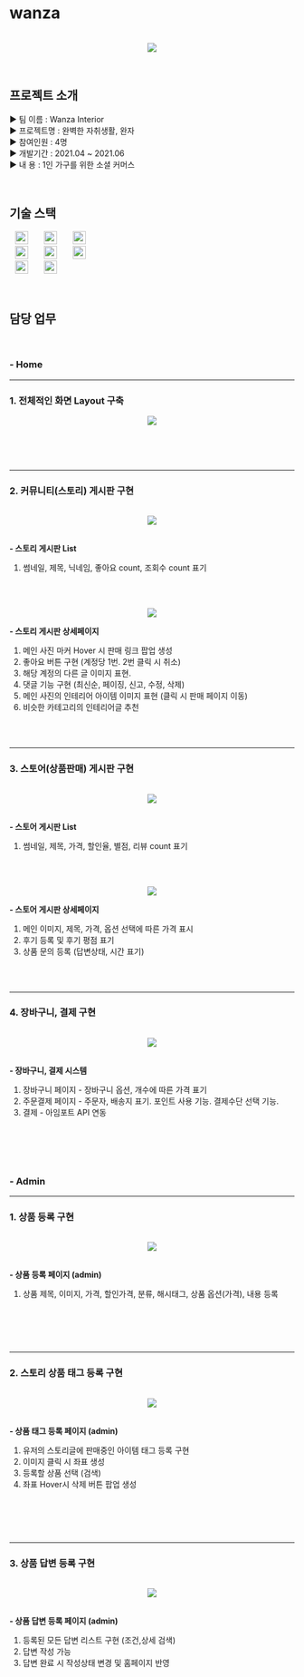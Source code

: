 # wanza

<p align="center">
  <br>
  <img src="./view/image/wan.gif">
  <br>
</p>

<br/>

## 프로젝트 소개
<p align="justify">
▶ 팀 이름 : Wanza Interior<br/>
▶ 프로젝트명 : 완벽한 자취생활, 완자<br/>
▶ 참여인원 : 4명<br/>
▶ 개발기간 : 2021.04 ~ 2021.06<br/>
▶ 내 용 : 1인 가구를 위한 소셜 커머스<br/>
</p>

<br/>

## 기술 스택
<img src="https://img.shields.io/badge/HTML5-E34F26?style=flat-square&logo=HTML5&logoColor=white" style="height : 23px; margin-left : 10px; margin-right : 10px;"/></a>&nbsp;
<img src="https://img.shields.io/badge/CSS3-1572B6?style=flat-square&logo=CSS3&logoColor=white" style="height : 23px; margin-left : 10px; margin-right : 10px;"/></a>&nbsp;
<img src="https://img.shields.io/badge/JavaScript-F7DF1E?style=flat-square&logo=JavaScript&logoColor=white" style="height : 23px; margin-left : 10px; margin-right : 10px;"/></a>&nbsp;
<br/>
<img src="https://img.shields.io/badge/Java-007396?style=flat-square&logo=Java&logoColor=white" style="height : 23px; margin-left : 10px; margin-right : 10px;"/></a>&nbsp;
<img src="https://img.shields.io/badge/SpringFramework-6DB33F?style=flat-square&logo=Spring&logoColor=white" style="height : 23px; margin-left : 10px; margin-right : 10px;"/></a>&nbsp;
<img src="https://img.shields.io/badge/oracle-F80000?style=flat-square&logo=Oracle&logoColor=white" style="height : 23px; margin-left : 10px; margin-right : 10px;"/></a>&nbsp;
<br/>
<img src="https://img.shields.io/badge/jQuery-0769AD?style=flat-square&logo=jQuery&logoColor=white" style="height : 23px; margin-left : 10px; margin-right : 10px;"/></a>&nbsp;
<img src="https://img.shields.io/badge/Tomcat-F8DC75?style=flat-square&logo=ApacheTomcat&logoColor=white" style="height : 23px; margin-left : 10px; margin-right : 10px;"/></a>&nbsp;
  

<br/>

## 담당 업무

<br>

### - Home

---
### 1. 전체적인 화면 Layout 구축
<p align="center">
  <img src="./view/image/ui.PNG">
  <br>
</p>
<br><br><br>


---
### 2. 커뮤니티(스토리) 게시판 구현

<p align="center">
  <br>
  <img src="./view/image/story1.PNG">
  <br>
  <br>
  
**- 스토리 게시판 List**
  
1. 썸네일, 제목, 닉네임, 좋아요 count, 조회수 count 표기
  
  
  <br>
</p>

<p align="center">
  <br>
  <img src="./view/image/story2.PNG">
  <br>
  
**- 스토리 게시판 상세페이지**

  1. 메인 사진 마커 Hover 시 판매 링크 팝업 생성
  2. 좋아요 버튼 구현 (계정당 1번. 2번 클릭 시 취소)
  3. 해당 계정의 다른 글 이미지 표현.
  4. 댓글 기능 구현 (최신순, 페이징, 신고, 수정, 삭제)
  5. 메인 사진의 인테리어 아이템 이미지 표현 (클릭 시 판매 페이지 이동)
  6. 비슷한 카테고리의 인테리어글 추천

</p>

<br><br>


---
### 3. 스토어(상품판매) 게시판 구현

<p align="center">
  <br>
  <img src="./view/image/shop1.PNG">
  <br>
  <br>
  
**- 스토어 게시판 List**
  
1. 썸네일, 제목, 가격, 할인율, 별점, 리뷰 count 표기
  
  
  <br>
</p>

<p align="center">
  <br>
  <img src="./view/image/shop2.PNG">
  <br>
  
**- 스토어 게시판 상세페이지**

  1. 메인 이미지, 제목, 가격, 옵션 선택에 따른 가격 표시
  2. 후기 등록 및 후기 평점 표기
  3. 상품 문의 등록 (답변상태, 시간 표기)

</p>

<br><br>


---
### 4. 장바구니, 결제 구현

<p align="center">
  <br>
  <img src="./view/image/shop3.PNG">
  <br>
  <br>
  
**- 장바구니, 결제 시스템**
  
  1. 장바구니 페이지 - 장바구니 옵션, 개수에 따른 가격 표기
  2. 주문결제 페이지 - 주문자, 배송지 표기. 포인트 사용 기능. 결제수단 선택 기능.
  3. 결제 - 아임포트 API 연동
  
  
  <br>
</p>

<br><br>

### - Admin


---
### 1. 상품 등록 구현

<p align="center">
  <br>
  <img src="./view/image/admin1.PNG">
  <br>
  <br>
  
**- 상품 등록 페이지 (admin)**
  
  1. 상품 제목, 이미지, 가격, 할인가격, 분류, 해시태그, 상품 옵션(가격), 내용 등록
  
  
  <br>
</p>

<br><br>

---
### 2. 스토리 상품 태그 등록 구현

<p align="center">
  <br>
  <img src="./view/image/admin3.PNG">
  <br>
  <br>
  
**- 상품 태그 등록 페이지 (admin)**
  
  1. 유저의 스토리글에 판매중인 아이템 태그 등록 구현
  2. 이미지 클릭 시 좌표 생성
  3. 등록할 상품 선택 (검색)
  4. 좌표 Hover시 삭제 버튼 팝업 생성
  

  <br>
</p>

<br><br>

---
### 3. 상품 답변 등록 구현

<p align="center">
  <br>
  <img src="./view/image/admin2.PNG">
  <br>
  <br>
  
**- 상품 답변 등록 페이지 (admin)**
  
  1. 등록된 모든 답변 리스트 구현 (조건,상세 검색)
  2. 답변 작성 가능
  3. 답변 완료 시 작성상태 변경 및 홈페이지 반영
  

  <br>
</p>

<br><br>
